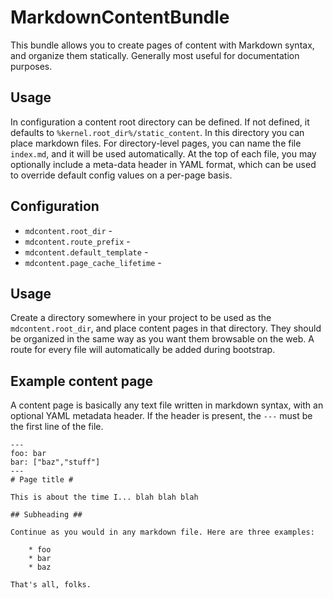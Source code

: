 # MarkdownContentBundle #

This bundle allows you to create pages of content with Markdown syntax, and organize them statically.  Generally most useful for documentation purposes.

## Usage ##

In configuration a content root directory can be defined.  If not defined, it defaults to `%kernel.root_dir%/static_content`.  In this directory you can place markdown files.  For directory-level pages, you can name the file `index.md`, and it will be used automatically.  At the top of each file, you may optionally include a meta-data header in YAML format, which can be used to override default config values on a per-page basis.

## Configuration ##

* `mdcontent.root_dir` - 
* `mdcontent.route_prefix` - 
* `mdcontent.default_template` -
* `mdcontent.page_cache_lifetime` - 

## Usage ##

Create a directory somewhere in your project to be used as the `mdcontent.root_dir`, and place content pages in that directory.  They should be organized in the same way as you want them browsable on the web.  A route for every file will automatically be added during bootstrap.

## Example content page ##

A content page is basically any text file written in markdown syntax, with an optional YAML metadata header.  If the header is present, the `---` must be the first line of the file.

    ---
    foo: bar
    bar: ["baz","stuff"]
    ---
    # Page title #
    
    This is about the time I... blah blah blah
    
    ## Subheading ##
    
    Continue as you would in any markdown file. Here are three examples:
    
        * foo
        * bar
        * baz
        
    That's all, folks.